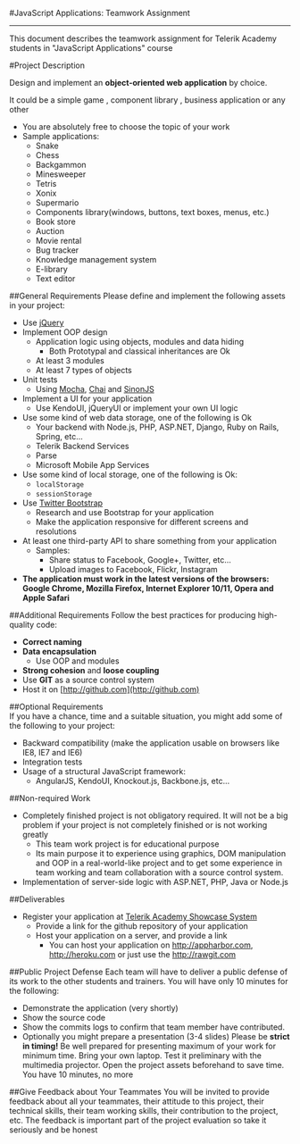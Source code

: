 #JavaScript Applications: Teamwork Assignment
*****************************************

This document describes the teamwork assignment for Telerik Academy students in "JavaScript Applications" course

#Project Description

Design and implement an **object-oriented web application** by choice.

It could be a simple game , component library , business application or any other
*   You are absolutely free to choose the topic of your work
*   Sample applications:
    *   Snake
    *   Chess
    *   Backgammon
    *   Minesweeper
    *   Tetris
    *   Xonix
    *   Supermario
    *   Components library(windows, buttons, text boxes, menus, etc.)
    *   Book store
    *   Auction
    *   Movie rental
    *   Bug tracker
    *   Knowledge management system
    *   E-library
    *   Text editor

##General Requirements
Please define and implement the following assets in your project:
*   Use [jQuery](https://jquery.com/)
*   Implement OOP design
    *   Application logic using objects, modules and data hiding
        *   Both Prototypal and classical inheritances are Ok
    *   At least 3 modules
    *   At least 7 types of objects
*   Unit tests
    *   Using [Mocha](http://mochajs.org/), [Chai](http://chaijs.com/) and [SinonJS](http://sinonjs.org/)
*   Implement a UI for your application 
    *   Use KendoUI, jQueryUI or implement your own UI logic
*   Use some kind of web data storage, one of the following is Ok
    *   Your backend with Node.js, PHP, ASP.NET, Django, Ruby on Rails, Spring, etc...
    *   Telerik Backend Services
    *   Parse
    *   Microsoft Mobile App Services
*   Use some kind of local storage, one of the following is Ok:
    *   `localStorage`
    *   `sessionStorage`
*   Use [Twitter Bootstrap](http://getbootstrap.com/)
    *   Research and use Bootstrap for your application
    *   Make the application responsive for different screens and resolutions
*   At least one third-party API to share something from your application
    *   Samples:
        *   Share status to Facebook, Google+, Twitter, etc...
        *   Upload images to Facebook, Flickr, Instagram             
*   **The application must work in the latest versions of the browsers: Google Chrome, Mozilla Firefox, Internet Explorer 10/11, Opera and Apple Safari**

##Additional Requirements
Follow the best practices for producing high-quality code: 
*   **Correct naming**
*   **Data encapsulation**
    *   Use OOP and modules
*   **Strong cohesion** and **loose coupling**
*   Use **GIT** as a source control system
*   Host it on [http://github.com](http://github.com)

##Optional Requirements    
If you have a chance, time and a suitable situation, you might add some of the following to your project:
*   Backward compatibility (make the application usable on browsers like IE8, IE7 and IE6)
*   Integration tests
*   Usage of a structural JavaScript framework:
    *   AngularJS, KendoUI, Knockout.js, Backbone.js, etc...

##Non-required Work
*   Completely finished project is not obligatory required. It will not be a big problem if your project is not completely finished or is not working greatly
    *   This team work project is for educational purpose
    *   Its main purpose it to experience using graphics, DOM manipulation and OOP in a real-world-like project and to get some experience in team working and team collaboration with a source control system.
*   Implementation of server-side logic with ASP.NET, PHP, Java or Node.js

##Deliverables

*   Register your application at [Telerik Academy Showcase System](http://best.telerikacademy.com)
    *   Provide a link for the github repository of your application
    *   Host your application on a server, and provide a link
        *   You can host your application on http://appharbor.com, http://heroku.com or just use the http://rawgit.com

##Public Project Defense
Each team will have to deliver a public defense of its work to the other students and trainers. You will have only 10 minutes for the following:
*   Demonstrate the application (very shortly)
*   Show the source code
*   Show the commits logs to confirm that team member have contributed.
*   Optionally you might prepare a presentation (3-4 slides)
Please be **strict in timing!** Be well prepared for presenting maximum of your work for minimum time. Bring your own laptop. Test it preliminary with the multimedia projector. Open the project assets beforehand to save time. You have 10 minutes, no more

##Give Feedback about Your Teammates
You will be invited to provide feedback about all your teammates, their attitude to this project, their technical skills, their team working skills, their contribution to the project, etc. The feedback is important part of the project evaluation so take it seriously and be honest